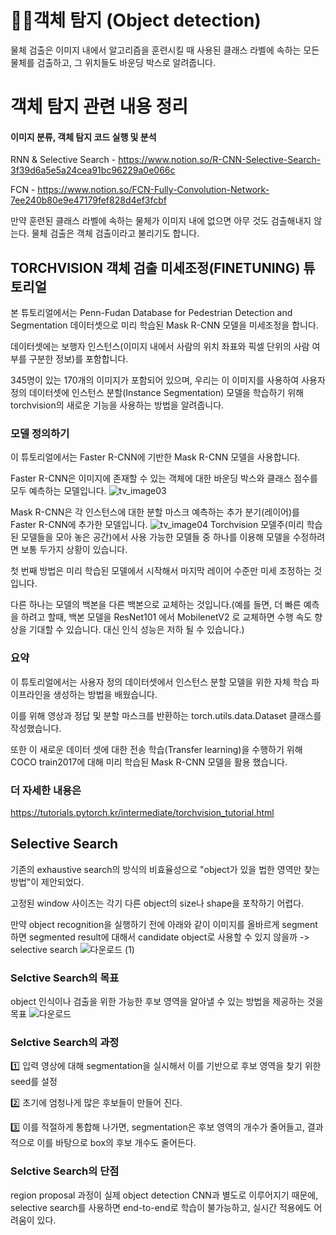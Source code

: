 # 🚶‍♂️객체 탐지 (Object detection)
물체 검출은 이미지 내에서 알고리즘을 훈련시킬 때 사용된 클래스 라벨에 속하는 모든 물체를 검출하고, 그 위치들도 바운딩 박스로 알려줍니다. 

# 객체 탐지 관련 내용 정리
#### 이미지 분류, 객체 탐지 코드 실행 및 분석
RNN & Selective Search - https://www.notion.so/R-CNN-Selective-Search-3f39d6a5e5a24cea91bc96229a0e066c

FCN - https://www.notion.so/FCN-Fully-Convolution-Network-7ee240b80e9e47179fef828d4ef3fcbf

만약 훈련된 클래스 라벨에 속하는 물체가 이미지 내에 없으면 아무 것도 검출해내지 않는다. 물체 검출은 객체 검출이라고 불리기도 합니다. 

## TORCHVISION 객체 검출 미세조정(FINETUNING) 튜토리얼
본 튜토리얼에서는 Penn-Fudan Database for Pedestrian Detection and Segmentation 데이터셋으로 미리 학습된 Mask R-CNN 모델을 미세조정을 합니다. 

데이터셋에는 보행자 인스턴스(이미지 내에서 사람의 위치 좌표와 픽셀 단위의 사람 여부를 구분한 정보)를 포함합니다.

345명이 있는 170개의 이미지가 포함되어 있으며, 우리는 이 이미지를 사용하여 사용자 정의 데이터셋에 인스턴스 분할(Instance Segmentation) 모델을 학습하기 위해 torchvision의 새로운 기능을 사용하는 방법을 알려줍니다. 

### 모델 정의하기

이 튜토리얼에서는 Faster R-CNN에 기반한 Mask R-CNN 모델을 사용합니다. 

Faster R-CNN은 이미지에 존재할 수 있는 객체에 대한 바운딩 박스와 클래스 점수를 모두 예측하는 모델입니다. 
![tv_image03](https://github.com/AYEOOON/AI-project/assets/101050134/d54f35af-7518-420c-8f66-05610c54be12)

Mask R-CNN은 각 인스턴스에 대한 분할 마스크 예측하는 추가 분기(레이어)를 Faster R-CNN에 추가한 모델입니다. 
![tv_image04](https://github.com/AYEOOON/AI-project/assets/101050134/be25809f-c02d-4f45-b057-589e556e962b)
Torchvision 모델주(미리 학습된 모델들을 모아 놓은 공간)에서 사용 가능한 모델들 중 하나를 이용해 모델을 수정하려면 보통 두가지 상황이 있습니다. 

첫 번째 방법은 미리 학습된 모델에서 시작해서 마지막 레이어 수준만 미세 조정하는 것입니다. 

다른 하나는 모델의 백본을 다른 백본으로 교체하는 것입니다.(예를 들면, 더 빠른 예측을 하려고 할때, 백본 모델을 ResNet101 에서 MobilenetV2 로 교체하면 수행 속도 향상을 기대할 수 있습니다. 대신 인식 성능은 저하 될 수 있습니다.)

### 요약
이 튜토리얼에서는 사용자 정의 데이터셋에서 인스턴스 분할 모델을 위한 자체 학습 파이프라인을 생성하는 방법을 배웠습니다. 

이를 위해 영상과 정답 및 분할 마스크를 반환하는 torch.utils.data.Dataset 클래스를 작성했습니다. 

또한 이 새로운 데이터 셋에 대한 전송 학습(Transfer learning)을 수행하기 위해 COCO train2017에 대해 미리 학습된 Mask R-CNN 모델을 활용 했습니다.

### 더 자세한 내용은
https://tutorials.pytorch.kr/intermediate/torchvision_tutorial.html

## Selective Search
기존의 exhaustive search의 방식의 비효율성으로 "object가 있을 법한 영역만 찾는 방법"이 제안되었다.

고정된 window 사이즈는 각기 다른 object의 size나 shape을 포착하기 어렵다. 

만약 object recognition을 실행하기 전에 아래와 같이 이미지를 올바르게 segment하면 segmented result에 대해서 candidate object로 사용할 수 있지 않을까 -> selective search 
![다운로드 (1)](https://github.com/AYEOOON/AI-project/assets/101050134/c67a8f2e-867f-4f1f-9632-512f6d93b839)

### Selctive Search의 목표
object 인식이나 검출을 위한 가능한 후보 영역을 알아낼 수 있는 방법을 제공하는 것을 목표
![다운로드](https://github.com/AYEOOON/AI-project/assets/101050134/dac291d8-be5f-44a7-baf8-22378b7f1447)

### Selctive Search의 과정
1️⃣ 입력 영상에 대해 segmentation을 실시해서 이를 기반으로 후보 영역을 찾기 위한 seed를 설정

2️⃣ 초기에 엄청나게 많은 후보들이 만들어 진다. 

3️⃣ 이를 적절하게 통합해 나가면, segmentation은 후보 영역의 개수가 줄어들고, 결과적으로 이를 바탕으로 box의 후보 개수도 줄어든다. 

### Selctive Search의 단점
region proposal 과정이 실제 object detection CNN과 별도로 이루어지기 때문에, selective search를 사용하면 end-to-end로 학습이 불가능하고, 실시간 적용에도 어려움이 있다. 
